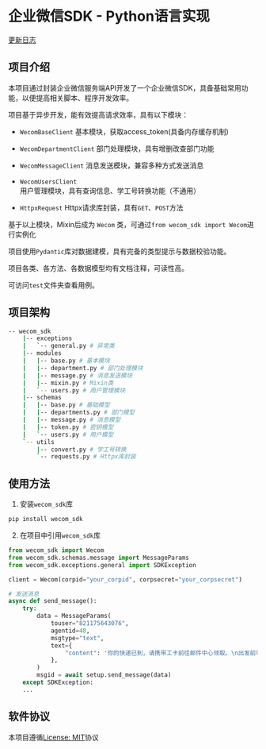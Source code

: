 # 企业微信SDK - Python语言实现

[更新日志](./CHANGELOG.md) 

## 项目介绍

本项目通过封装企业微信服务端API开发了一个企业微信SDK，具备基础常用功能，以便提高相关脚本、程序开发效率。

项目基于异步开发，能有效提高请求效率，具有以下模块：

- `WecomBaseClient` 基本模块，获取access_token(具备内存缓存机制)

- `WecomDepartmentClient` 部门处理模块，具有增删改查部门功能

- `WecomMessageClient` 消息发送模块，兼容多种方式发送消息

- `WecomUsersClient` 用户管理模块，具有查询信息、学工号转换功能（不通用）

- `HttpxRequest` Httpx请求库封装，具有`GET`、`POST`方法

基于以上模块，Mixin后成为 `Wecom` 类，可通过`from wecom_sdk import Wecom`进行实例化

项目使用`Pydantic`库对数据建模，具有完备的类型提示与数据校验功能。

项目各类、各方法、各数据模型均有文档注释，可读性高。

可访问`test`文件夹查看用例。

## 项目架构

```bash
-- wecom_sdk
    |-- exceptions
    |   `-- general.py # 异常类
    |-- modules
    |   |-- base.py # 基本模块
    |   |-- department.py # 部门处理模块
    |   |-- message.py # 消息发送模块
    |   |-- mixin.py # Mixin类
    |   `-- users.py # 用户管理模块
    |-- schemas
    |   |-- base.py # 基础模型
    |   |-- departments.py # 部门模型
    |   |-- message.py # 消息模型
    |   |-- token.py # 密钥模型
    |   `-- users.py # 用户模型
    `-- utils
        |-- convert.py # 学工号转换
        `-- requests.py # Httpx库封装
```

## 使用方法

1. 安装`wecom_sdk`库

```bash
pip install wecom_sdk
```

2. 在项目中引用`wecom_sdk`库

```python
from wecom_sdk import Wecom
from wecom_sdk.schemas.message import MessageParams
from wecom_sdk.exceptions.general import SDKException

client = Wecom(corpid="your_corpid", corpsecret="your_corpsecret")

# 发送消息
async def send_message():
    try:
        data = MessageParams(
            touser="821175643076",
            agentid=48,
            msgtype="text",
            text={
                "content": '你的快递已到，请携带工卡前往邮件中心领取。\n出发前可查看<a href="http://work.weixin.qq.com">邮件中心视频实况</a>，聪明避开排队。'
            },
        )
        msgid = await setup.send_message(data)
    except SDKException:
    ...

```

## 软件协议

本项目遵循[License: MIT](./LICENSE)协议
